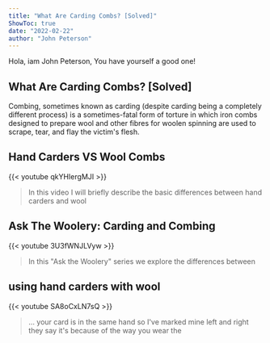 ```yaml
---
title: "What Are Carding Combs? [Solved]"
ShowToc: true 
date: "2022-02-22"
author: "John Peterson" 
---
```


Hola, iam John Peterson, You have yourself a good one!
## What Are Carding Combs? [Solved]
Combing, sometimes known as carding (despite carding being a completely different process) is a sometimes-fatal form of torture in which iron combs designed to prepare wool and other fibres for woolen spinning are used to scrape, tear, and flay the victim's flesh.

## Hand Carders VS Wool Combs
{{< youtube qkYHIergMJI >}}
>In this video I will briefly describe the basic differences between hand carders and wool 

## Ask The Woolery: Carding and Combing
{{< youtube 3U3fWNJLVyw >}}
>In this "Ask the Woolery" series we explore the differences between 

## using hand carders with wool
{{< youtube SA8oCxLN7sQ >}}
>... your card is in the same hand so I've marked mine left and right they say it's because of the way you wear the 

